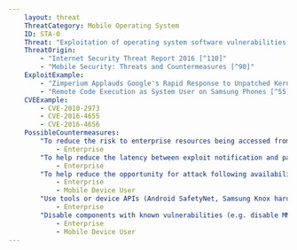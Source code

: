 ```yaml
---
    layout: threat
    ThreatCategory: Mobile Operating System
    ID: STA-0
    Threat: "Exploitation of operating system software vulnerabilities to gain escalated privileges."
    ThreatOrigin:
        - "Internet Security Threat Report 2016 [^110]"
        - "Mobile Security: Threats and Countermeasures [^90]"
    ExploitExample:
        - "Zimperium Applauds Google's Rapid Response to Unpatched Kernel Exploit [^213]"
        - "Remote Code Execution as System User on Samsung Phones [^55]"
    CVEExample:
        - CVE-2010-2973
        - CVE-2016-4655
        - CVE-2016-4656
    PossibleCountermeasures:
        "To reduce the risk to enterprise resources being accessed from vulnerable devices, deploy EMM/MDM solutions that can successfully enforce policies to monitor the OS version of devices and block enterprise connectivity from out-of-date devices or those with known-exploitable privilege escalation vulnerabilities.":
            - Enterprise
        "To help reduce the latency between exploit notification and patch availability, purchase devices from vendors/carriers who have committed to providing timely updates or who have known track records for prompt updates.":
            - Enterprise
        "To help reduce the opportunity for attack following availability of patches, configure automatic installation of, or, at a minimum, automatic notification of the availability of mobile OS security updates.":
            - Enterprise    
            - Mobile Device User
        "Use tools or device APIs (Android SafetyNet, Samsung Knox hardware-backed remote attestation, or other applicable remote attestation technologies) to detect and block enterprise connectivity from devices that fail attestation or integrity checks.":
            - Enterprise
        "Disable components with known vulnerabilities (e.g. disable MMS, Bluetooth, etc.) until the vulnerability is patched to prevent exploitation.":
            - Enterprise
            - Mobile Device User
---
```

